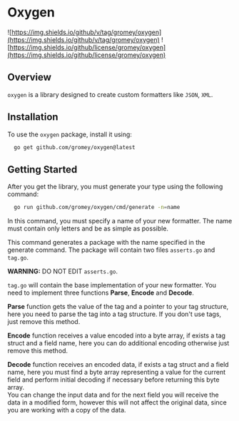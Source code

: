# Oxygen

![https://img.shields.io/github/v/tag/gromey/oxygen](https://img.shields.io/github/v/tag/gromey/oxygen)
![https://img.shields.io/github/license/gromey/oxygen](https://img.shields.io/github/license/gromey/oxygen)

## Overview

`oxygen` is a library designed to create custom formatters like `JSON`, `XML`.

## Installation

To use the `oxygen` package, install it using:

```sh
  go get github.com/gromey/oxygen@latest
```

## Getting Started

After you get the library, you must generate your type using the following command:

```sh
  go run github.com/gromey/oxygen/cmd/generate -n=name
```

In this command, you must specify a name of your new formatter. The name must contain only letters and be as simple as possible.

This command generates a package with the name specified in the generate command.
The package will contain two files `asserts.go` and `tag.go`.

**WARNING:** DO NOT EDIT `asserts.go`.

`tag.go` will contain the base implementation of your new formatter. You need to implement three functions **Parse**, **Encode** and **Decode**.

**Parse** function gets the value of the tag and a pointer to your tag structure,
here you need to parse the tag into a tag structure. If you don't use tags, just remove this method.

**Encode** function receives a value encoded into a byte array, if exists a tag struct and a field name,
here you can do additional encoding otherwise just remove this method.

**Decode** function receives an encoded data, if exists a tag struct and a field name, here you must find a byte array
representing a value for the current field and perform initial decoding if necessary before returning this byte array.  
You can change the input data and for the next field you will receive the data in a modified form,
however this will not affect the original data, since you are working with a copy of the data.
